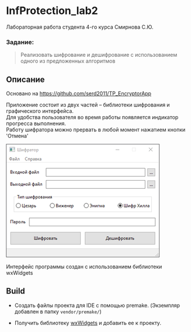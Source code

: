 # InfProtection_lab2
Лабораторная работа студента 4-го курса Смирнова С.Ю.

### Задание:
> Реализовать шифрование и дешифрование с использованием одного из предложенных алгоритмов

## Описание
Основано на https://github.com/serd2011/TP_EncryptorApp

Приложение состоит из двух частей – библиотеки шифрования и графического интерфейса.    
Для удобства пользователя во время работы появляется индикатор прогресса выполнения.    
Работу шифратора можно прервать в любой момент нажатием кнопки 'Отмена'

![Интерфейс программы](./Resources/examples/main_window_done_state.png?raw=true "Интерфейс")

Интерфейс программы создан с использованием библиотеки wxWidgets

## Build
- Создать файлы проекта для IDE с помощью premake. (Экземпляр добавлен в папку ``` vendor/premake/ ```)

- Получить библиотеку [wxWidgets](https://www.wxwidgets.org/) и добавить ее к проекту.

